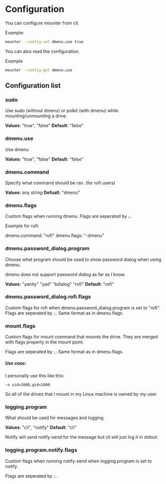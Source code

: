 # Configuration

You can configure mounter from cli.

Example:

```bash
mounter --config-set dmenu.use true
```

You can also read the configuration.

Example

```bash
mounter --config-get dmenu.use
```

## Configuration list

### sudo

Use sudo (without dmenu) or polkit (with dmenu) while mounting/unmounting a drive.

**Values**: "true", "false"
**Default**: "false"

### dmenu.use

Use dmenu

**Values**: "true", "false"
**Default**: "false"

### dmenu.command

Specify what command should be ran. (for rofi users)

**Values**: any string
**Defualt**: "dmenu"

### dmenu.flags

Custom flags when running dmenu. Flags are seperated by `;`.

Example for rofi:

dmenu.command: "rofi"
dmenu.flags: "-dmenu"

### dmenu.password_dialog.program

Choose what program should be used to show password dialog when using dmenu.

dmenu does not support password dialog as far as I know.

**Values**: "yanity" "yad" "kdialog" "rofi"
**Default**: "rofi"

### dmenu.password_dialog.rofi.flags

Custom flags for rofi when dmenu.password_dialog.program is set to "rofi". Flags are seperated by `;`. Same format as in dmenu.flags.

### mount.flags

Custom flags for mount command that mounts the drive. They are merged with flags property in the mount point.

Flags are seperated by `;`. Same format as in dmenu.flags.

##### Use case:

I personally use this like this:

`-o uid=1000,gid=1000`

So all of the drives that I mount in my Linux machine is owned by my user.

### logging.program

What should be used for messages and logging.

**Values**: "cli", "notify"
**Default**: "cli"

Notify will send notify-send for the message but cli will just log it in stdout.

### logging.program.notify.flags

Custom flags when running notify-send when logging.program is set to notify.

Flags are seperated by `;`.
